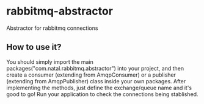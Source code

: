 # rabbitmq-abstractor
Abstractor for rabbitmq connections

How to use it?
- 
You should simply import the main packages("com.natal.rabbitmq.abstractor") 
into your project, and then create a consumer (extending from AmqpConsumer) or a publisher (extending from AmqpPublisher)
class inside your own packages. After implementing the methods, just define the exchange/queue name and it's good to go!
Run your application to check the connections being stablished.